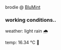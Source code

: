 brodie @ [BluMint](https://www.linkedin.com/company/blumint-io/)

<!--weather_start-->
### working conditions..

weather: light rain 🌧️

temp: 16.34 °C 👕

<!--weather_end-->
